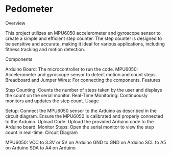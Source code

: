 # Pedometer

Overview

This project utilizes an MPU6050 accelerometer and gyroscope sensor to create a simple and efficient step counter. The step counter is designed to be sensitive and accurate, making it ideal for various applications, including fitness tracking and motion detection.

Components

Arduino Board: The microcontroller to run the code.
MPU6050: Accelerometer and gyroscope sensor to detect motion and count steps.
Breadboard and Jumper Wires: For connecting the components.
Features

Step Counting: Counts the number of steps taken by the user and displays the count on the serial monitor.
Real-Time Monitoring: Continuously monitors and updates the step count.
Usage

Setup: Connect the MPU6050 sensor to the Arduino as described in the circuit diagram. Ensure the MPU6050 is calibrated and properly connected to the Arduino.
Upload Code: Upload the provided Arduino code to the Arduino board.
Monitor Steps: Open the serial monitor to view the step count in real-time.
Circuit Diagram

MPU6050:
VCC to 3.3V or 5V on Arduino
GND to GND on Arduino
SCL to A5 on Arduino
SDA to A4 on Arduino
